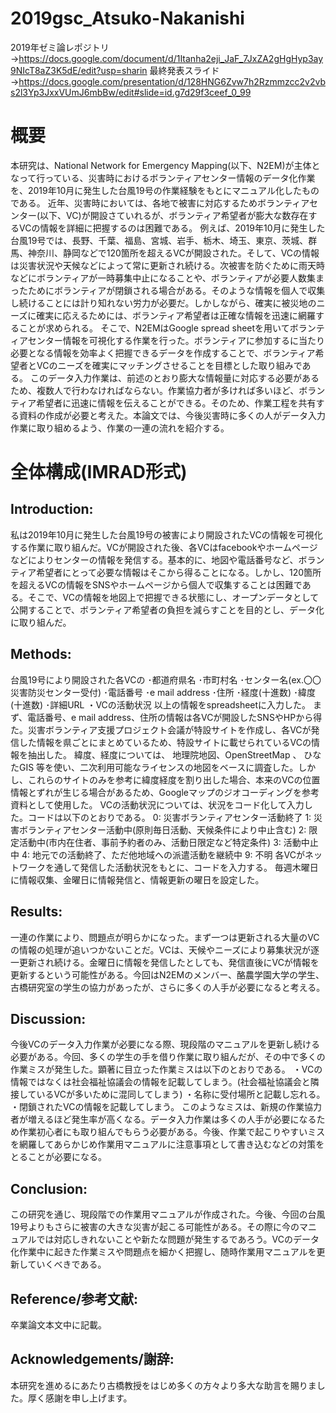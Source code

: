 # 2019gsc_Atsuko-Nakanishi
2019年ゼミ論レポジトリ→https://docs.google.com/document/d/1Itanha2eji_JaF_7JxZA2gHgHyp3ay9NIcT8aZ3K5dE/edit?usp=sharin
最終発表スライド→https://docs.google.com/presentation/d/128HNG6Zvw7h2Rzmmzcc2v2vbs2l3Yp3JxxVUmJ6mbBw/edit#slide=id.g7d29f3ceef_0_99
# 概要
 本研究は、National Network for Emergency Mapping(以下、N2EM)が主体となって行っている、災害時におけるボランティアセンター情報のデータ化作業を、2019年10月に発生した台風19号の作業経験をもとにマニュアル化したものである。
近年、災害時においては、各地で被害に対応するためボランティアセンター(以下、VC)が開設さていれるが、ボランティア希望者が膨大な数存在するVCの情報を詳細に把握するのは困難である。
例えば、2019年10月に発生した台風19号では、長野、千葉、福島、宮城、岩手、栃木、埼玉、東京、茨城、群馬、神奈川、静岡などで120箇所を超えるVCが開設された。そして、VCの情報は災害状況や天候などによって常に更新され続ける。次被害を防ぐために雨天時などにボランティアが一時募集中止になることや、ボランティアが必要人数集まったためにボランティアが閉鎖される場合がある。そのような情報を個人で収集し続けることには計り知れない労力が必要だ。しかしながら、確実に被災地のニーズに確実に応えるためには、ボランティア希望者は正確な情報を迅速に網羅することが求められる。
そこで、N2EMはGoogle spread sheetを用いてボランティアセンター情報を可視化する作業を行った。ボランティアに参加するに当たり必要となる情報を効率よく把握できるデータを作成することで、ボランティア希望者とVCのニーズを確実にマッチングさせることを目標とした取り組みである。
このデータ入力作業は、前述のとおり膨大な情報量に対応する必要があるため、複数人で行わなければならない。作業協力者が多ければ多いほど、ボランティア希望者に迅速に情報を伝えることができる。そのため、作業工程を共有する資料の作成が必要と考えた。本論文では、今後災害時に多くの人がデータ入力作業に取り組めるよう、作業の一連の流れを紹介する。



# 全体構成(IMRAD形式)

## Introduction:
私は2019年10月に発生した台風19号の被害により開設されたVCの情報を可視化する作業に取り組んだ。VCが開設された後、各VCはfacebookやホームページなどによりセンターの情報を発信する。基本的に、地図や電話番号など、ボランティア希望者にとって必要な情報はそこから得ることになる。しかし、120箇所を超えるVCの情報をSNSやホームページから個人で収集することは困難である。そこで、VCの情報を地図上で把握できる状態にし、オープンデータとして公開することで、ボランティア希望者の負担を減らすことを目的とし、データ化に取り組んだ。



## Methods:
台風19号により開設された各VCの
･都道府県名
･市町村名
･センター名(ex.〇〇災害防災センター受付)
･電話番号
･e mail address
･住所
･経度(十進数)
･緯度(十進数)
･詳細URL
・VCの活動状況
以上の情報をspreadsheetに入力した。
まず、電話番号、e mail address、住所の情報は各VCが開設したSNSやHPから得た。災害ボランティア支援プロジェクト会議が特設サイトを作成し、各VCが発信した情報を県ごとにまとめているため、特設サイトに載せられているVCの情報を抽出した。
緯度、経度については、 地理院地図、OpenStreetMap 、 ひなたGIS 等を使い、二次利用可能なライセンスの地図をベースに調査した。しかし、これらのサイトのみを参考に緯度経度を割り出した場合、本来のVCの位置情報とずれが生じる場合があるため、Googleマップのジオコーディングを参考資料として使用した。
VCの活動状況については、状況をコード化して入力した。コードは以下のとおりである。
0: 災害ボランティアセンター活動終了
1: 災害ボランティアセンター活動中(原則毎日活動、天候条件により中止含む)
2: 限定活動中(市内在住者、事前予約者のみ、活動日限定など特定条件)
3: 活動中止中
4: 地元での活動終了、ただ他地域への派遣活動を継続中
9: 不明
各VCがネットワークを通して発信した活動状況をもとに、コードを入力する。
毎週木曜日に情報収集、金曜日に情報発信と、情報更新の曜日を設定した。

## Results:
一連の作業により、問題点が明らかになった。まず一つは更新される大量のVCの情報の処理が追いつかないことだ。VCは、天候やニーズにより募集状況が逐一更新され続ける。金曜日に情報を発信したとしても、発信直後にVCが情報を更新するという可能性がある。今回はN2EMのメンバー、酪農学園大学の学生、古橋研究室の学生の協力があったが、さらに多くの人手が必要になると考える。


## Discussion:
今後VCのデータ入力作業が必要になる際、現段階のマニュアルを更新し続ける必要がある。今回、多くの学生の手を借り作業に取り組んだが、その中で多くの作業ミスが発生した。顕著に目立った作業ミスは以下のとおりである。
・VCの情報ではなくは社会福祉協議会の情報を記載してしまう。(社会福祉協議会と隣接しているVCが多いために混同してしまう)
・名称に受付場所と記載し忘れる。
・閉鎖されたVCの情報を記載してしまう。
このようなミスは、新規の作業協力者が増えるほど発生率が高くなる。データ入力作業は多くの人手が必要になるため作業初心者にも取り組んでもらう必要がある。今後、作業で起こりやすいミスを網羅してあらかじめ作業用マニュアルに注意事項として書き込むなどの対策をとることが必要になる。

## Conclusion:
この研究を通じ、現段階での作業用マニュアルが作成された。今後、今回の台風19号よりもさらに被害の大きな災害が起こる可能性がある。その際に今のマニュアルでは対応しきれないことや新たな問題が発生するであろう。VCのデータ化作業中に起きた作業ミスや問題点を細かく把握し、随時作業用マニュアルを更新していくべきである。
## Reference/参考文献:
卒業論文本文中に記載。

## Acknowledgements/謝辞:
本研究を進めるにあたり古橋教授をはじめ多くの方々より多大な助言を賜りました。厚く感謝を申し上げます。


